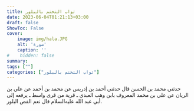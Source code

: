 ```yaml
---
title: ثواب التختم بالبلور
date: 2023-06-04T01:21:13+03:00
draft: false
ShowToc: False
cover:
    image: img/hala.JPG
    alt: 'صورة'
    caption: ''
#    hidden: false
summary: 
tags: [""]
categories: ["ثواب التختم بالبلور"]
---
```

حدثني محمد بن الحسن قال حدثني أحمد بن إدريس عن محمد بن أحمد
عن علي بن الريان عن علي بن محمد المعروف بابن وهب العبدي ـ قرية
من قرى واسط ـ يرفعه إلى أبي عبد الله عليه‌السلام قال نعم الفص البلور.


